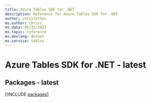 ```yaml
---
title: Azure Tables SDK for .NET
description: Reference for Azure Tables SDK for .NET
author: christothes
ms.author: chriss
ms.data: 05/31/2023
ms.topic: reference
ms.devlang: dotnet
ms.service: tables
---
```

# Azure Tables SDK for .NET - latest
## Packages - latest
[!INCLUDE [packages](tables-index.md)]